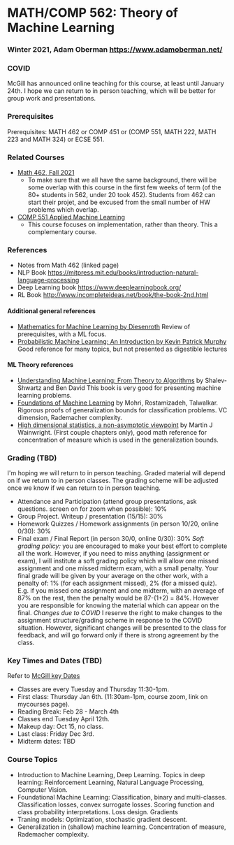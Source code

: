 # MATH/COMP 562: Theory of Machine Learning
### Winter 2021, Adam Oberman https://www.adamoberman.net/
### COVID
McGill has announced online teaching for this course, at least until January 24th.  I hope we can return to in person teaching, which will be better for group work and presentations. 
### Prerequisites
Prerequisites: MATH 462 or COMP 451 or (COMP 551, MATH 222, MATH 223 and MATH 324) or ECSE 551.
### Related Courses
- [Math 462, Fall 2021](https://github.com/adam-oberman/adam-oberman.github.io/tree/main/Lectures)
  - To make sure that we all have the same background, there will be some overlap with this course in the first few weeks of term (of the 80+ students in 562, under 20 took 452).   Students from 462 can start their projet, and be excused from the small number of HW problems which overlap.
- [COMP 551 Applied Machine Learning](https://www.siamak.page/courses/COMP551F21/index.html)
  - This course focuses on implementation, rather than theory.  This a complementary course.
### References
- Notes from Math 462 (linked page)
- NLP Book https://mitpress.mit.edu/books/introduction-natural-language-processing
- Deep Learning book  https://www.deeplearningbook.org/
- RL Book http://www.incompleteideas.net/book/the-book-2nd.html
#### Additional general references
- [Mathematics for Machine Learning by Diesenroth](https://mml-book.github.io/) Review of prerequisites, with a ML focus.
- [Probabilistic Machine Learning: An Introduction by Kevin Patrick Murphy](https://probml.github.io/pml-book/book1.html) Good reference for many topics, but not presented as digestible lectures
#### ML Theory references
- [Understanding Machine Learning: From Theory to Algorithms](https://www.cs.huji.ac.il/~shais/UnderstandingMachineLearning/) by Shalev-Shwartz and Ben David  This book is very good for presenting machine learning problems.
- [Foundations of Machine Learning](https://cs.nyu.edu/~mohri/mlbook/) by Mohri, Rostamizadeh, Talwalkar. Rigorous proofs of generalization bounds for classification problems.  VC dimension, Rademacher complexity. 
- [High dimensional statistics, a non-asymptotic viewpoint](https://people.eecs.berkeley.edu/~wainwrig/) by Martin J Wainwright. (First couple chapters only),  good math reference for concentration of measure which is used in the generalization bounds.  

### Grading (TBD)
I'm hoping we will return to in person teaching. 
Graded material will depend on if we return to in person classes.
The grading scheme will be adjusted once we know if we can return to in person teaching.  
- Attendance and Participation  (attend group presentations, ask questions. screen on for zoom when possible): 10%
- Group Project.  Writeup / presentation (15/15): 30% 
- Homework Quizzes / Homework assignments  (in person 10/20, online 0/30): 30%
- Final exam / Final Report (in person 30/0, online 0/30): 30%
*Soft grading policy:* you are encouraged to make your best effort to complete all the work.  However, if you need to miss anything (assignment or exam), I will institute a soft grading policy which will allow one missed assignment and one missed midterm exam, with a small penalty.  Your final grade will be given by your average on the other work, with a penalty of: 1% (for each assignment missed), 2% (for a missed quiz).  E.g. if you missed one assignment and one midterm, with an average of 87% on the rest, then the penalty would be 87-(1+2) = 84%.    However you are responsible for knowing the material which can appear on the final. 
*Changes due to COVID* I reserve the right to make changes to the assignment structure/grading scheme in response to the COVID situation.  However, significant changes will be presented to the class for feedback, and will go forward only if there is strong agreement by the class. 

### Key Times and Dates (TBD)
Refer to [McGill key Dates](https://www.mcgill.ca/importantdates/key-dates#Winter_2022)
- Classes are every Tuesday and Thursday 11:30-1pm.  
 - First class: Thursday Jan 6th. (11:30am-1pm, course zoom, link on mycourses page).   
 - Reading Break: Feb 28 - March 4th
- Classes end Tuesday April 12th. 
- Makeup day: Oct 15, no class.  
- Last class: Friday Dec 3rd.
- Midterm dates: TBD

### Course Topics
- Introduction to Machine Learning, Deep Learning.  Topics in deep learning: Reinforcement Learning, Natural Language Processing, Computer Vision.   
- Foundational Machine Learning: Classification, binary and multi-classes.  Classification losses, convex surrogate losses.  Scoring function and class probability interpretations.  Loss design.  Gradients
- Traning models: Optimization, stochastic gradient descent. 
- Generalization in (shallow) machine learning.  Concentration of measure, Rademacher complexity.


